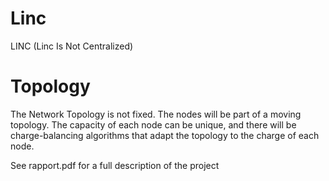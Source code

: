 # Linc
LINC (Linc Is Not Centralized)


# Topology
The Network Topology is not fixed. The nodes will be part of a moving topology. 
The capacity of each node can be unique, and there will be charge-balancing algorithms 
that adapt the topology to the charge of each node.

See rapport.pdf for a full description of the project
